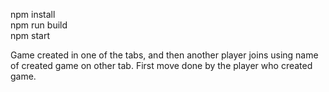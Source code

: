 npm install </br>
npm run build </br>
npm start </br>


Game created in one of the tabs, 
and then another player joins using name of created game on other tab.
First move done by the player who created game.
